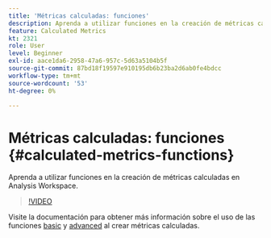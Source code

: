 ```yaml
---
title: 'Métricas calculadas: funciones'
description: Aprenda a utilizar funciones en la creación de métricas calculadas en Analysis Workspace.
feature: Calculated Metrics
kt: 2321
role: User
level: Beginner
exl-id: aace1da6-2958-47a6-957c-5d63a5104b5f
source-git-commit: 87bd18f19597e910195db6b23ba2d6ab0fe4bdcc
workflow-type: tm+mt
source-wordcount: '53'
ht-degree: 0%

---
```


# Métricas calculadas: funciones {#calculated-metrics-functions}

Aprenda a utilizar funciones en la creación de métricas calculadas en Analysis Workspace.

>[!VIDEO](https://video.tv.adobe.com/v/25408/?quality=12&learn=on)

Visite la documentación para obtener más información sobre el uso de las funciones [basic](https://experienceleague.adobe.com/docs/analytics/components/calculated-metrics/calcmetrics-reference/cm-functions.html?lang=es) y [advanced](https://experienceleague.adobe.com/docs/analytics/components/calculated-metrics/calcmetrics-reference/cm-adv-functions.html?lang=es) al crear métricas calculadas.
